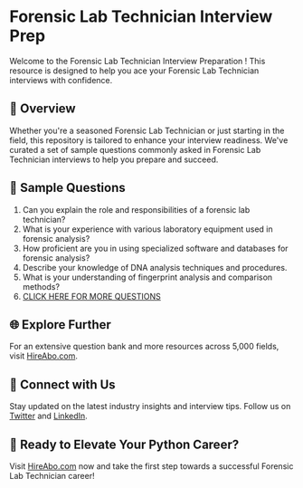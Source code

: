 # Forensic Lab Technician Interview Prep

Welcome to the Forensic Lab Technician Interview Preparation ! This resource is designed to help you ace your Forensic Lab Technician interviews with confidence.

## 🚀 Overview

Whether you're a seasoned Forensic Lab Technician or just starting in the field, this repository is tailored to enhance your interview readiness. We've curated a set of sample questions commonly asked in Forensic Lab Technician interviews to help you prepare and succeed.

## 📝 Sample Questions

1. Can you explain the role and responsibilities of a forensic lab technician?
2. What is your experience with various laboratory equipment used in forensic analysis?
3. How proficient are you in using specialized software and databases for forensic analysis?
4. Describe your knowledge of DNA analysis techniques and procedures.
5. What is your understanding of fingerprint analysis and comparison methods?
6. [CLICK HERE FOR MORE QUESTIONS](https://hireabo.com/job/9_4_18/Forensic%20Lab%20Technician)

## 🌐 Explore Further

For an extensive question bank and more resources across 5,000 fields, visit [HireAbo.com](https://www.hireabo.com).

## 📱 Connect with Us

Stay updated on the latest industry insights and interview tips. Follow us on [Twitter](https://twitter.com/hireabo) and [LinkedIn](https://www.linkedin.com/in/hire-abo-3609972a8/).

## 🚀 Ready to Elevate Your Python Career?

Visit [HireAbo.com](https://www.hireabo.com) now and take the first step towards a successful Forensic Lab Technician career!